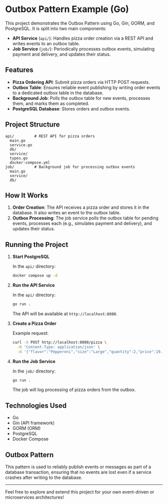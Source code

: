 # Outbox Pattern Example (Go)

This project demonstrates the Outbox Pattern using Go, Gin, GORM, and PostgreSQL. It is split into two main components:

- **API Service** (`api/`): Handles pizza order creation via a REST API and writes events to an outbox table.
- **Job Service** (`job/`): Periodically processes outbox events, simulating payment and delivery, and updates their status.

## Features

- **Pizza Ordering API**: Submit pizza orders via HTTP POST requests.
- **Outbox Table**: Ensures reliable event publishing by writing order events to a dedicated outbox table in the database.
- **Background Job**: Polls the outbox table for new events, processes them, and marks them as completed.
- **PostgreSQL Database**: Stores orders and outbox events.

## Project Structure

```
api/         # REST API for pizza orders
  main.go
  service.go
  db/
  service/
  types.go
  docker-compose.yml
job/         # Background job for processing outbox events
  main.go
  service/
  db/
```

## How It Works

1. **Order Creation**: The API receives a pizza order and stores it in the database. It also writes an event to the outbox table.
2. **Outbox Processing**: The job service polls the outbox table for pending events, processes each (e.g., simulates payment and delivery), and updates their status.

## Running the Project

1. **Start PostgreSQL**

   In the `api/` directory:
   ```sh
   docker compose up -d
   ```

2. **Run the API Service**

   In the `api/` directory:
   ```sh
   go run .
   ```

   The API will be available at `http://localhost:8080`.

3. **Create a Pizza Order**

   Example request:
   ```sh
   curl -X POST http://localhost:8080/pizza \
     -H 'Content-Type: application/json' \
     -d '{"flavor":"Pepperoni","size":"Large","quantity":2,"price":19.99,"address":"123 Main St","user_name":"Alice"}'
   ```

4. **Run the Job Service**

   In the `job/` directory:
   ```sh
   go run .
   ```

   The job will log processing of pizza orders from the outbox.

## Technologies Used
- Go
- Gin (API framework)
- GORM (ORM)
- PostgreSQL
- Docker Compose

## Outbox Pattern
This pattern is used to reliably publish events or messages as part of a database transaction, ensuring that no events are lost even if a service crashes after writing to the database.

---

Feel free to explore and extend this project for your own event-driven or microservices architectures!
